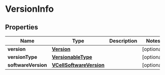 

# VersionInfo


## Properties

| Name | Type | Description | Notes |
|------------ | ------------- | ------------- | -------------|
|**version** | [**Version**](Version.md) |  |  [optional] |
|**versionType** | [**VersionableType**](VersionableType.md) |  |  [optional] |
|**softwareVersion** | [**VCellSoftwareVersion**](VCellSoftwareVersion.md) |  |  [optional] |




